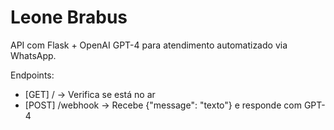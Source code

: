 # Leone Brabus

API com Flask + OpenAI GPT-4 para atendimento automatizado via WhatsApp.

Endpoints:
- [GET]  /          → Verifica se está no ar
- [POST] /webhook   → Recebe {"message": "texto"} e responde com GPT-4